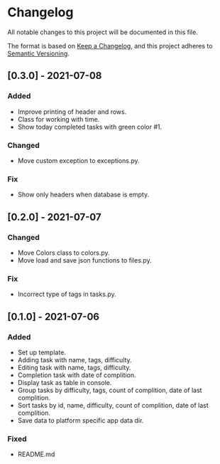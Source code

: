 # Changelog
All notable changes to this project will be documented in this file.

The format is based on [Keep a Changelog](https://keepachangelog.com/en/1.0.0/),
and this project adheres to [Semantic Versioning](https://semver.org/spec/v2.0.0.html).

## [0.3.0] - 2021-07-08
### Added
- Improve printing of header and rows.
- Class for working with time.
- Show today completed tasks with green color #1.
### Changed
- Move custom exception to exceptions.py.
### Fix
- Show only headers when database is empty.

## [0.2.0] - 2021-07-07
### Changed
- Move Colors class to colors.py.
- Move load and save json functions to files.py.
### Fix
- Incorrect type of tags in tasks.py.

## [0.1.0] - 2021-07-06
### Added
- Set up template.
- Adding task with name, tags, difficulty.
- Editing task with name, tags, difficulty.
- Completion task with date of complition.
- Display task as table in console.
- Group tasks by difficulty, tags, count of complition, date of last complition.
- Sort tasks by id, name, difficulty, count of complition, date of last complition.
- Save data to platform specific app data dir.
### Fixed
- README.md
